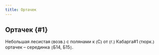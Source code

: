 ```yaml
---
title: Ортачек
---
```

## Ортачек {#1}

Небольшая лесистая ⦅возв.⦆ с полянами к ⦅С⦆ от ⦅г.⦆ Кабарга#1 ⦅тюрк.⦆ ортачек – серединка ⦃Б14, Б15⦄.
